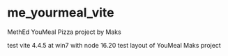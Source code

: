 # me_yourmeal_vite
 MethEd YouMeal Pizza project by Maks

test vite 4.4.5 at win7 with node 16.20
test layout of YouMeal Maks project
